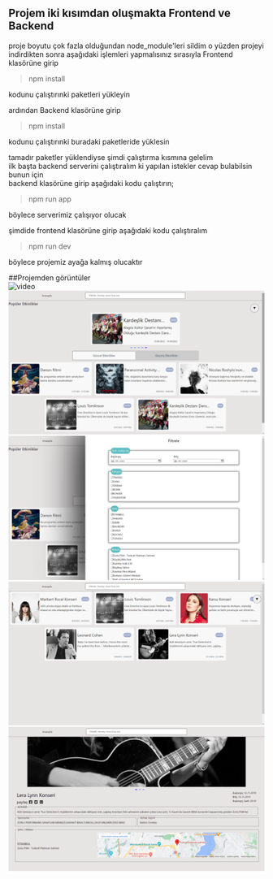 ## Projem iki kısımdan oluşmakta Frontend ve Backend

proje boyutu çok fazla olduğundan node_module'leri sildim o yüzden projeyi indirdikten sonra aşağıdaki işlemleri yapmalısınız
sırasıyla Frontend klasörüne girip 
> npm install  

kodunu çalıştırınki paketleri yükleyin  

ardından Backend klasörüne girip 
> npm install  

kodunu çalıştırınki buradaki paketleride yüklesin 


tamadır paketler yüklendiyse şimdi çalıştırma kısmına gelelim  
ilk başta backend serverini çalıştıralım ki yapılan istekler cevap bulabilsin bunun için  
backend klasörüne girip aşağıdaki kodu çalıştırın;
> npm run app

böylece serverimiz çalışıyor olucak  

şimdide frontend klasörüne girip aşağıdaki kodu çalıştıralım
> npm run dev

böylece projemiz ayağa kalmış olucaktır


##Projemden görüntüler  
![video](https://youtube.com/shorts/82XE8bhyIn8?feature=share)
![ss1](ss1.png)
![ss2](ss2.png)
![ss3](ss3.png)
![ss4](ss4.png)
